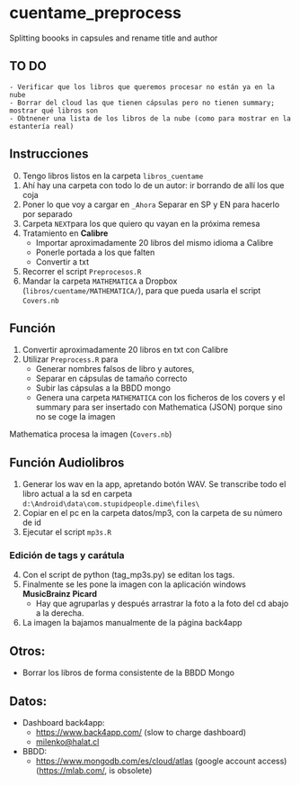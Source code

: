 # cuentame_preprocess
Splitting boooks in capsules and rename title and author

## TO DO
    - Verificar que los libros que queremos procesar no están ya en la nube
    - Borrar del cloud las que tienen cápsulas pero no tienen summary; mostrar qué libros son
    - Obtnener una lista de los libros de la nube (como para mostrar en la estantería real)

## Instrucciones

0. Tengo libros listos en la carpeta `libros_cuentame`
1. Ahí hay una carpeta con todo lo de un autor: ir borrando de allí los que coja
2. Poner lo que voy a cargar en `_Ahora` Separar en SP y EN para hacerlo por separado
3. Carpeta `NEXT`para los que quiero qu vayan en la próxima remesa   
4. Tratamiento en __Calibre__
    - Importar aproximadamente 20 libros del mismo idioma a Calibre
    - Ponerle portada a los que falten
    - Convertir a txt    
5. Recorrer el script `Preprocesos.R`
6. Mandar la carpeta `MATHEMATICA` a Dropbox (`libros/cuentame/MATHEMATICA/`), para que pueda usarla el script `Covers.nb`
  
## Función

1. Convertir aproximadamente 20 libros en txt con Calibre
3. Utilizar `Preprocess.R` para
    - Generar nombres falsos de libro y autores, 
    - Separar en cápsulas de tamaño correcto
    - Subir las cápsulas a la BBDD mongo
    - Genera una carpeta `MATHEMATICA` con los ficheros de los covers y el summary para ser insertado con Mathematica (JSON) porque sino no se coge la imagen

Mathematica procesa la imagen (`Covers.nb`)

## Función Audiolibros

1. Generar los wav en la app, apretando botón WAV. Se transcribe todo el libro actual a la sd en carpeta `d:\Android\data\com.stupidpeople.dime\files\`
2. Copiar en el pc en la carpeta datos/mp3, con la carpeta de su número de id
3. Ejecutar el script `mp3s.R`

### Edición de tags y carátula

4. Con el script de python (tag_mp3s.py) se editan los tags.
5. Finalmente se les pone la imagen con la aplicación windows **MusicBrainz Picard**
    -  Hay que agruparlas y después arrastrar la foto a la foto del cd abajo a la derecha.
6. La imagen la bajamos manualmente de la página back4app

## Otros:
- Borrar los libros de forma consistente de la BBDD Mongo

## Datos:
- Dashboard back4app:
  - https://www.back4app.com/ (slow to charge dashboard)
  - milenko@halat.cl
- BBDD: 
  - https://www.mongodb.com/es/cloud/atlas (google account access) (https://mlab.com/, is obsolete)
  
